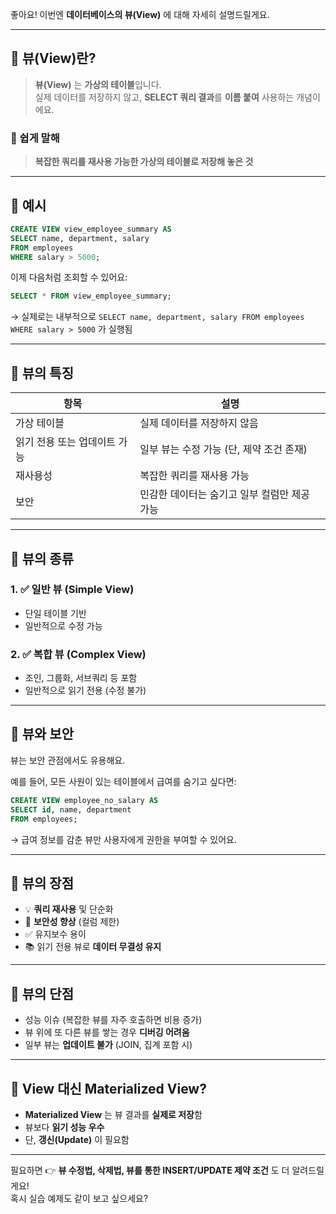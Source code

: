 좋아요! 이번엔 **데이터베이스의 뷰(View)** 에 대해 자세히 설명드릴게요.

---

## 🔷 뷰(View)란?

> **뷰(View)** 는 **가상의 테이블**입니다.  
> 실제 데이터를 저장하지 않고, **SELECT 쿼리 결과**를 **이름 붙여** 사용하는 개념이에요.

### 📌 쉽게 말해
> **복잡한 쿼리를 재사용 가능한 가상의 테이블로 저장해 놓은 것**

---

## 🔸 예시

```sql
CREATE VIEW view_employee_summary AS
SELECT name, department, salary
FROM employees
WHERE salary > 5000;
```

이제 다음처럼 조회할 수 있어요:

```sql
SELECT * FROM view_employee_summary;
```

→ 실제로는 내부적으로 `SELECT name, department, salary FROM employees WHERE salary > 5000` 가 실행됨

---

## 🔷 뷰의 특징

| 항목 | 설명 |
|------|------|
| 가상 테이블 | 실제 데이터를 저장하지 않음 |
| 읽기 전용 또는 업데이트 가능 | 일부 뷰는 수정 가능 (단, 제약 조건 존재) |
| 재사용성 | 복잡한 쿼리를 재사용 가능 |
| 보안 | 민감한 데이터는 숨기고 일부 컬럼만 제공 가능 |

---

## 🔷 뷰의 종류

### 1. ✅ 일반 뷰 (Simple View)

- 단일 테이블 기반
- 일반적으로 수정 가능

### 2. ✅ 복합 뷰 (Complex View)

- 조인, 그룹화, 서브쿼리 등 포함
- 일반적으로 읽기 전용 (수정 불가)

---

## 🔷 뷰와 보안

뷰는 보안 관점에서도 유용해요.

예를 들어, 모든 사원이 있는 테이블에서 급여를 숨기고 싶다면:

```sql
CREATE VIEW employee_no_salary AS
SELECT id, name, department
FROM employees;
```

→ 급여 정보를 감춘 뷰만 사용자에게 권한을 부여할 수 있어요.

---

## 🔷 뷰의 장점

- 💡 **쿼리 재사용** 및 단순화
- 🔐 **보안성 향상** (컬럼 제한)
- ✅ 유지보수 용이
- 📚 읽기 전용 뷰로 **데이터 무결성 유지**

---

## 🔷 뷰의 단점

- 성능 이슈 (복잡한 뷰를 자주 호출하면 비용 증가)
- 뷰 위에 또 다른 뷰를 쌓는 경우 **디버깅 어려움**
- 일부 뷰는 **업데이트 불가** (JOIN, 집계 포함 시)

---

## 🔸 View 대신 Materialized View?

- **Materialized View** 는 뷰 결과를 **실제로 저장**함
- 뷰보다 **읽기 성능 우수**
- 단, **갱신(Update)** 이 필요함

---

필요하면 👉 **뷰 수정법, 삭제법, 뷰를 통한 INSERT/UPDATE 제약 조건** 도 더 알려드릴게요!  
혹시 실습 예제도 같이 보고 싶으세요?